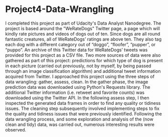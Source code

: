# Project4-Data-Wrangling
I completed this project as part of Udacity's Data Analyst Nanodegree. The project is based around the "WeRateDogs" Twitter page, a page which will kindly rate pictures and videos of dogs out of ten. Since dogs are all round fantastic creatures, all of WeRateDogs’ ratings are above ten. They also tag each dog with a different category out of “doggo”, “floofer”, “pupper”, or “puppo”.  An archive of this Twitter data for WeRateDogs’ tweets was provided for this project as a CSV file. Two more sources of data were also gathered as part of this project: predictions for which type of dog is present in each picture (carried out previously, not by myself, by being passed through an image classification algorithm) and additional tweet information acquired from Twitter.  I approached this project using the three steps of data wrangling: gather, assess, clean. In the gather phase, the image prediction data was downloaded using Python's Requests library. The additional Twitter information (i.e. retweet and favorite counts) was downloaded using the Twitter API. In the following assess step, I then inspected the generated data frames in order to find any quality or tidiness issues. The cleaning step subsequently involved implementing steps to fix the quality and tidiness issues that were previously identified.  Following the data wrangling process, and some exploration and analysis of the (now clean and tidy) data, was carried out, numerous interesting results were observed.
